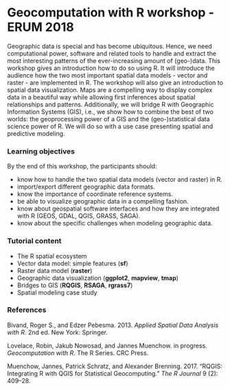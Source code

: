 
Geocomputation with R workshop - ERUM 2018
==========================================

Geographic data is special and has become ubiquitous. Hence, we need computational power, software and related tools to handle and extract the most interesting patterns of the ever-increasing amount of (geo-)data. This workshop gives an introduction how to do so using R. It will introduce the audience how the two most important spatial data models - vector and raster - are implemented in R. The workshop will also give an introduction to spatial data visualization. Maps are a compelling way to display complex data in a beautiful way while allowing first inferences about spatial relationships and patterns. Additionally, we will bridge R with Geographic Information Systems (GIS), i.e., we show how to combine the best of two worlds: the geoprocessing power of a GIS and the (geo-)statistical data science power of R. We will do so with a use case presenting spatial and predictive modeling.

### Learning objectives

By the end of this workshop, the participants should:

-   know how to handle the two spatial data models (vector and raster) in R.
-   import/export different geographic data formats.
-   know the importance of coordinate reference systems.
-   be able to visualize geographic data in a compelling fashion.
-   know about geospatial software interfaces and how they are integrated with R (GEOS, GDAL, QGIS, GRASS, SAGA).
-   know about the specific challenges when modeling geographic data.

### Tutorial content

-   The R spatial ecosystem
-   Vector data model: simple features (**sf**)
-   Raster data model (**raster**)
-   Geographic data visualization (**ggplot2**, **mapview**, **tmap**)
-   Bridges to GIS (**RQGIS**, **RSAGA**, **rgrass7**)
-   Spatial modeling case study

### References

Bivand, Roger S., and Edzer Pebesma. 2013. *Applied Spatial Data Analysis with R*. 2nd ed. New York: Springer.

Lovelace, Robin, Jakub Nowosad, and Jannes Muenchow. in progress. *Geocomputation with R*. The R Series. CRC Press.

Muenchow, Jannes, Patrick Schratz, and Alexander Brenning. 2017. “RQGIS: Integrating R with QGIS for Statistical Geocomputing.” *The R Journal* 9 (2): 409–28.
